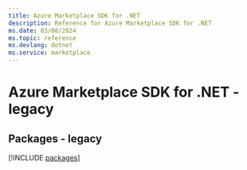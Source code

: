 ```yaml
---
title: Azure Marketplace SDK for .NET
description: Reference for Azure Marketplace SDK for .NET
ms.date: 03/08/2024
ms.topic: reference
ms.devlang: dotnet
ms.service: marketplace
---
```

# Azure Marketplace SDK for .NET - legacy
## Packages - legacy
[!INCLUDE [packages](marketplace-index.md)]